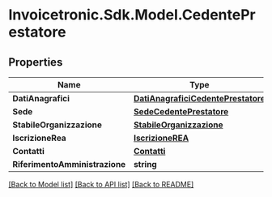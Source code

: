 # Invoicetronic.Sdk.Model.CedentePrestatore

## Properties

Name | Type | Description | Notes
------------ | ------------- | ------------- | -------------
**DatiAnagrafici** | [**DatiAnagraficiCedentePrestatore**](DatiAnagraficiCedentePrestatore.md) |  | [optional] 
**Sede** | [**SedeCedentePrestatore**](SedeCedentePrestatore.md) |  | [optional] 
**StabileOrganizzazione** | [**StabileOrganizzazione**](StabileOrganizzazione.md) |  | [optional] 
**IscrizioneRea** | [**IscrizioneREA**](IscrizioneREA.md) |  | [optional] 
**Contatti** | [**Contatti**](Contatti.md) |  | [optional] 
**RiferimentoAmministrazione** | **string** |  | [optional] 

[[Back to Model list]](../../README.md#documentation-for-models) [[Back to API list]](../../README.md#documentation-for-api-endpoints) [[Back to README]](../../README.md)

